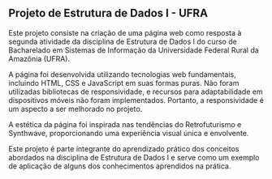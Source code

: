 ## Projeto de Estrutura de Dados I - UFRA

Este projeto consiste na criação de uma página web como resposta à segunda atividade da disciplina de Estrutura de Dados I do curso de Bacharelado em Sistemas de Informação da Universidade Federal Rural da Amazônia (UFRA).

A página foi desenvolvida utilizando tecnologias web fundamentais, incluindo HTML, CSS e JavaScript em suas formas puras. Não foram utilizadas bibliotecas de responsividade, e recursos para adaptabilidade em dispositivos móveis não foram implementados. Portanto, a responsividade é um aspecto a ser melhorado no projeto.

A estética da página foi inspirada nas tendências do Retrofuturismo e Synthwave, proporcionando uma experiência visual única e envolvente.

Este projeto é parte integrante do aprendizado prático dos conceitos abordados na disciplina de Estrutura de Dados I e serve como um exemplo de aplicação de alguns dos conhecimentos aprendidos na prática.